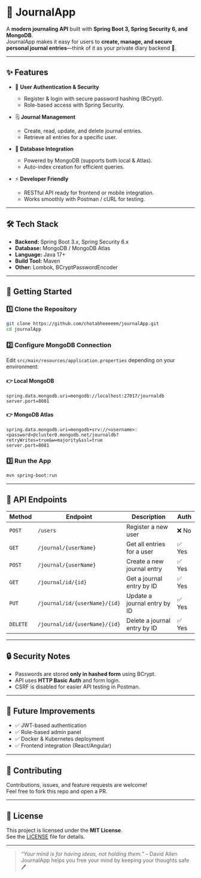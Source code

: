 # 📓 JournalApp  

A **modern journaling API** built with **Spring Boot 3, Spring Security 6, and MongoDB**.  
JournalApp makes it easy for users to **create, manage, and secure personal journal entries**—think of it as your private diary backend 📝.

---

## ✨ Features

- 🔐 **User Authentication & Security**
  - Register & login with secure password hashing (BCrypt).
  - Role-based access with Spring Security.

- 🗒 **Journal Management**
  - Create, read, update, and delete journal entries.
  - Retrieve all entries for a specific user.

- 💾 **Database Integration**
  - Powered by MongoDB (supports both local & Atlas).
  - Auto-index creation for efficient queries.

- ⚡ **Developer Friendly**
  - RESTful API ready for frontend or mobile integration.
  - Works smoothly with Postman / cURL for testing.

---

## 🛠 Tech Stack

- **Backend:** Spring Boot 3.x, Spring Security 6.x  
- **Database:** MongoDB / MongoDB Atlas  
- **Language:** Java 17+  
- **Build Tool:** Maven  
- **Other:** Lombok, BCryptPasswordEncoder  

---

## 🚀 Getting Started

### 1️⃣ Clone the Repository
```bash
git clone https://github.com/chotabheeeeem/journalApp.git
cd journalApp
```

### 2️⃣ Configure MongoDB Connection
Edit `src/main/resources/application.properties` depending on your environment:

#### 👉 Local MongoDB
```properties
spring.data.mongodb.uri=mongodb://localhost:27017/journaldb
server.port=8081
```

#### 👉 MongoDB Atlas
```properties
spring.data.mongodb.uri=mongodb+srv://<username>:<password>@cluster0.mongodb.net/journaldb?retryWrites=true&w=majority&ssl=true
server.port=8081
```

### 3️⃣ Run the App
```bash
mvn spring-boot:run
```

---

## 📡 API Endpoints

| Method   | Endpoint                          | Description                  | Auth |
|----------|-----------------------------------|------------------------------|------|
| `POST`   | `/users`                          | Register a new user          | ❌ No |
| `GET`    | `/journal/{userName}`             | Get all entries for a user   | ✅ Yes |
| `POST`   | `/journal/{userName}`             | Create a new journal entry   | ✅ Yes |
| `GET`    | `/journal/id/{id}`                | Get a journal entry by ID    | ✅ Yes |
| `PUT`    | `/journal/id/{userName}/{id}`     | Update a journal entry by ID | ✅ Yes |
| `DELETE` | `/journal/id/{userName}/{id}`     | Delete a journal entry by ID | ✅ Yes |

---

## 🔒 Security Notes
- Passwords are stored **only in hashed form** using BCrypt.  
- API uses **HTTP Basic Auth** and form login.  
- CSRF is disabled for easier API testing in Postman.  

---

## 🌱 Future Improvements
- ✅ JWT-based authentication  
- ✅ Role-based admin panel  
- ✅ Docker & Kubernetes deployment  
- ✅ Frontend integration (React/Angular)  

---

## 🤝 Contributing
Contributions, issues, and feature requests are welcome!  
Feel free to fork this repo and open a PR.  

---

## 📜 License
This project is licensed under the **MIT License**.  
See the [LICENSE](LICENSE) file for details.  

---

> _“Your mind is for having ideas, not holding them.”_ – David Allen  
> JournalApp helps you free your mind by keeping your thoughts safe 🖊️  
